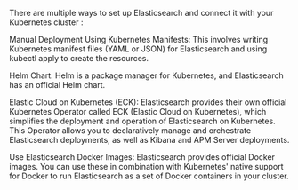 There are multiple ways to set up Elasticsearch and connect it with your Kubernetes cluster :

Manual Deployment Using Kubernetes Manifests: 
This involves writing Kubernetes manifest files (YAML or JSON) for Elasticsearch and using kubectl apply to create the resources.

Helm Chart: 
Helm is a package manager for Kubernetes, and Elasticsearch has an official Helm chart.

Elastic Cloud on Kubernetes (ECK):
Elasticsearch provides their own official Kubernetes Operator called ECK (Elastic Cloud on Kubernetes), which simplifies the deployment and operation of Elasticsearch on Kubernetes.
This Operator allows you to declaratively manage and orchestrate Elasticsearch deployments, as well as Kibana and APM Server deployments.

Use Elasticsearch Docker Images:
Elasticsearch provides official Docker images.
You can use these in combination with Kubernetes' native support for Docker to run Elasticsearch as a set of Docker containers in your cluster.
